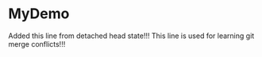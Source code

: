 # MyDemo
Added this line from detached head state!!!
This line is used for learning git merge conflicts!!!
